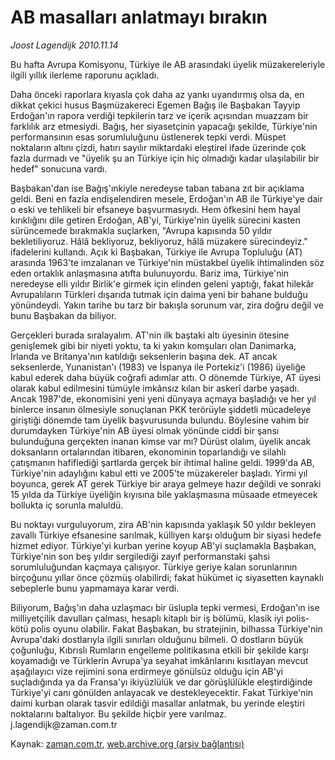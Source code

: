 # AB masalları  anlatmayı bırakın

*Joost Lagendijk 2010.11.14*

<td class="news-spot">
<p>Bu hafta Avrupa Komisyonu, Türkiye ile AB arasındaki üyelik müzakereleriyle ilgili yıllık ilerleme raporunu açıkladı.</p>
<p><p>Daha önceki raporlara kıyasla çok daha az yankı uyandırmış olsa da, en dikkat çekici husus Başmüzakereci Egemen Bağış ile Başbakan Tayyip Erdoğan'ın rapora verdiği tepkilerin tarz ve içerik açısından muazzam bir farklılık arz etmesiydi. Bağış, her siyasetçinin yapacağı şekilde, Türkiye'nin performansının esas sorumluluğunu üstlenerek tepki verdi. Müspet noktaların altını çizdi, hatırı sayılır miktardaki eleştirel ifade üzerinde çok fazla durmadı ve "üyelik şu an Türkiye için hiç olmadığı kadar ulaşılabilir bir hedef" sonucuna vardı.
<p>Başbakan'dan ise Bağış'ınkiyle neredeyse taban tabana zıt bir açıklama geldi. Beni en fazla endişelendiren mesele, Erdoğan'ın AB ile Türkiye'ye dair o eski ve tehlikeli bir efsaneye başvurmasıydı. Hem öfkesini hem hayal kırıklığını dile getiren Erdoğan, AB'yi, Türkiye'nin üyelik sürecini kasten sürüncemede bırakmakla suçlarken, "Avrupa kapısında 50 yıldır bekletiliyoruz. Hâlâ bekliyoruz, bekliyoruz, hâlâ müzakere sürecindeyiz." ifadelerini kullandı. Açık ki Başbakan, Türkiye ile Avrupa Topluluğu (AT) arasında 1963'te imzalanan ve Türkiye'nin müstakbel üyelik ihtimalinden söz eden ortaklık anlaşmasına atıfta bulunuyordu. Bariz ima, Türkiye'nin neredeyse elli yıldır Birlik'e girmek için elinden geleni yaptığı, fakat hilekâr Avrupalıların Türkleri dışarıda tutmak için daima yeni bir bahane bulduğu yönündeydi. Yakın tarihe bu tarz bir bakışla sorunum var, zira doğru değil ve bunu Başbakan da biliyor.
<p>Gerçekleri burada sıralayalım. AT'nin ilk baştaki altı üyesinin ötesine genişlemek gibi bir niyeti yoktu, ta ki yakın komşuları olan Danimarka, İrlanda ve Britanya'nın katıldığı seksenlerin başına dek. AT ancak seksenlerde, Yunanistan'ı (1983) ve İspanya ile Portekiz'i (1986) üyeliğe kabul ederek daha büyük coğrafi adımlar attı. O dönemde Türkiye, AT üyesi olarak kabul edilmesini tümüyle imkânsız kılan bir askerî darbe yaşadı. Ancak 1987'de, ekonomisini yeni yeni dünyaya açmaya başladığı ve her yıl binlerce insanın ölmesiyle sonuçlanan PKK terörüyle şiddetli mücadeleye giriştiği dönemde tam üyelik başvurusunda bulundu. Böylesine vahim bir durumdayken Türkiye'nin AB üyesi olmak yönünde ciddi bir şansı bulunduğuna gerçekten inanan kimse var mı? Dürüst olalım, üyelik ancak doksanların ortalarından itibaren, ekonominin toparlandığı ve silahlı çatışmanın hafiflediği şartlarda gerçek bir ihtimal haline geldi. 1999'da AB, Türkiye'nin adaylığını kabul etti ve 2005'te müzakereler başladı. Yirmi yıl boyunca, gerek AT gerek Türkiye bir araya gelmeye hazır değildi ve sonraki 15 yılda da Türkiye üyeliğin kıyısına bile yaklaşmasına müsaade etmeyecek bollukta iç sorunla maluldü.
<p>Bu noktayı vurguluyorum, zira AB'nin kapısında yaklaşık 50 yıldır bekleyen zavallı Türkiye efsanesine sarılmak, külliyen karşı olduğum bir siyasi hedefe hizmet ediyor. Türkiye'yi kurban yerine koyup AB'yi suçlamakla Başbakan, Türkiye'nin son beş yıldır sergilediği zayıf performanstaki şahsi sorumluluğundan kaçmaya çalışıyor. Türkiye geriye kalan sorunlarının birçoğunu yıllar önce çözmüş olabilirdi; fakat hükümet iç siyasetten kaynaklı sebeplerle bunu yapmamaya karar verdi.
<p>Biliyorum, Bağış'ın daha uzlaşmacı bir üslupla tepki vermesi, Erdoğan'ın ise milliyetçilik davulları çalması, hesaplı kitaplı bir iş bölümü, klasik iyi polis-kötü polis oyunu olabilir. Fakat Başbakan, bu stratejinin, bilhassa Türkiye'nin Avrupa'daki dostlarıyla ilgili sınırları olduğunu bilmeli. O dostların büyük çoğunluğu, Kıbrıslı Rumların engelleme politikasına etkili bir şekilde karşı koyamadığı ve Türklerin Avrupa'ya seyahat imkânlarını kısıtlayan mevcut aşağılayıcı vize rejimini sona erdirmeye gönülsüz olduğu için AB'yi suçladığında ya da Fransa'yı ikiyüzlülük ve dar görüşlülükle eleştirdiğinde Türkiye'yi canı gönülden anlayacak ve destekleyecektir. Fakat Türkiye'nin daimi kurban olarak tasvir edildiği masallar anlatmak, bu yerinde eleştiri noktalarını baltalıyor. Bu şekilde hiçbir yere varılmaz. j.lagendijk@zaman.com.tr</p>
<a href="http://web.archive.org/web/20101130214302/mailto:j.lagendijk@zaman.com.tr">
</a></p></p></p></p></p></td>

Kaynak: [zaman.com.tr](http://zaman.com.tr/yazar.do?yazino=1052745), [web.archive.org (arşiv bağlantısı)](http://web.archive.org/web/20101130214302/http://zaman.com.tr/yazar.do?yazino=1052745)
